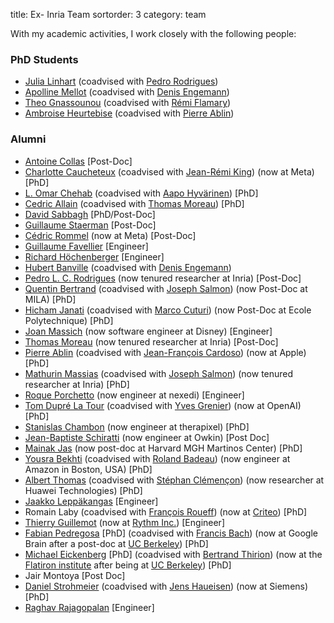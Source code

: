 title: Ex- Inria Team
sortorder: 3
category: team

With my academic activities, I work closely with the following people:

<!-- ### Engineers -->

<!-- ### Post-docs -->

### PhD Students

  - [Julia Linhart](https://github.com/JuliaLinhart) (coadvised with [Pedro Rodrigues](https://plcrodrigues.github.io))
  - [Apolline Mellot](https://github.com/apmellot) (coadvised with [Denis Engemann](https://denis-engemann.de))
  - [Theo Gnassounou](https://github.com/tgnassou) (coadvised with [Rémi Flamary](https://remi.flamary.com/))
  - [Ambroise Heurtebise](https://github.com/AmbroiseHeurtebise) (coadvised with [Pierre Ablin](https://pierreablin.com))

### Alumni

  - [Antoine Collas](https://www.antoinecollas.fr) [Post-Doc]
  - [Charlotte Caucheteux](https://charlottecaucheteux.github.io/) (coadvised with [Jean-Rémi King](https://lsp.dec.ens.fr/fr/member/64687/jean-remi-king)) (now at Meta) [PhD]
  - [L. Omar Chehab](https://l-omar-chehab.github.io/) (coadvised with [Aapo Hyvärinen](https://www.cs.helsinki.fi/u/ahyvarin/)) [PhD]
  - [Cedric Allain](https://github.com/CedricAllain) (coadvised with [Thomas Moreau](https://tommoral.github.io/about.html)) [PhD]
  - [David Sabbagh](https://github.com/DavidSabbagh) [PhD/Post-Doc]
  - [Guillaume Staerman](https://guillaumestaermanml.github.io) [Post-Doc]
  - [Cédric Rommel](https://cedricrommel.github.io/) (now at Meta) [Post-Doc]
  - [Guillaume Favellier](https://github.com/GuillaumeFavelier) [Engineer]
  - [Richard Höchenberger](https://hoechenberger.net/) [Engineer]
  - [Hubert Banville](https://hubertjb.github.io/) (coadvised with [Denis Engemann](http://www.denis-engemann.de/))
  - [Pedro L. C. Rodrigues](https://plcrodrigues.github.io) (now tenured researcher at Inria) [Post-Doc]
  - [Quentin Bertrand](https://qb3.github.io/) (coadvised with [Joseph Salmon](http://josephsalmon.eu)) (now Post-Doc at MILA) [PhD]
  - [Hicham Janati](https://hichamjanati.github.io) (coadvised with [Marco Cuturi](http://marcocuturi.net/)) (now Post-Doc at Ecole Polytechnique) [PhD]
  - [Joan Massich](https://github.com/massich) (now software engineer at Disney) [Engineer]
  - [Thomas Moreau](https://tommoral.github.io/about.html) (now tenured researcher at Inria) [Post-Doc]
  - [Pierre Ablin](https://pierreablin.com) (coadvised with [Jean-François Cardoso](http://perso.telecom-paristech.fr/~cardoso/)) (now at Apple) [PhD]
  - [Mathurin Massias](https://mathurinm.github.io) (coadvised with [Joseph Salmon](http://josephsalmon.eu)) (now tenured researcher at Inria) [PhD]
  - [Roque Porchetto](https://www.linkedin.com/in/roque-porchetto-74897b31/) (now engineer at nexedi) [Engineer]
  - [Tom Dupré La Tour](https://www.researchgate.net/profile/Tom_Dupre_La_Tour) (coadvised with [Yves Grenier](http://perso.telecom-paristech.fr/~grenier/)) (now at OpenAI) [PhD]
  - [Stanislas Chambon](https://slasnista.github.io) (now engineer at therapixel) [PhD]
  - [Jean-Baptiste Schiratti](https://scholar.google.fr/citations?user=PBEJzOcAAAAJ&hl=fr) (now engineer at Owkin) [Post Doc]
  - [Mainak Jas](http://perso.telecom-paristech.fr/~mjas/) (now post-doc at Harvard MGH Martinos Center) [PhD]
  - [Yousra Bekhti](https://sites.google.com/site/yousrabekhti/) (coadvised with [Roland Badeau](http://perso.telecom-paristech.fr/~rbadeau/)) (now engineer at Amazon in Boston, USA) [PhD]
  - [Albert Thomas](https://albertcthomas.github.io/) (coadvised with [Stéphan Clémençon](http://perso.telecom-paristech.fr/~clemenco/Home.html)) (now researcher at Huawei Technologies) [PhD]
  - [Jaakko Leppäkangas](https://github.com/jaeilepp) [Engineer]
  - Romain Laby (coadvised with [François Roueff](http://perso.telecom-paristech.fr/~roueff/)) (now at [Criteo](http://www.criteo.com)) [PhD]
  - [Thierry Guillemot](https://github.com/tguillemot) (now at [Rythm Inc.](https://dreem.com/fr/)) [Engineer]
  - [Fabian Pedregosa](http://fseoane.net/) [PhD] (coadvised with [Francis Bach](http://www.di.ens.fr/~fbach/)) (now at Google Brain after a post-doc at [UC Berkeley](http://www.berkeley.edu/)) [PhD]
  - [Michael Eickenberg](http://eickenberg.github.io/) [PhD] (coadvised with [Bertrand Thirion](https://pages.saclay.inria.fr/bertrand.thirion/)) (now at the [Flatiron institute](https://www.simonsfoundation.org/flatiron/) after being at [UC Berkeley](http://www.berkeley.edu/)) [PhD]
  - Jair Montoya [Post Doc]
  - [Daniel Strohmeier](https://www.tu-ilmenau.de/bmti/fachgebiete/biomedizinische-technik/dipl-ing-daniel-strohmeier/) (coadvised with [Jens Haueisen](https://www.tu-ilmenau.de/bmti/fachgebiete/biomedizinische-technik/prof-dr-ing-habil-jens-haueisen/)) (now at Siemens) [PhD]
  - [Raghav Rajagopalan](https://github.com/rvraghav93) [Engineer]
